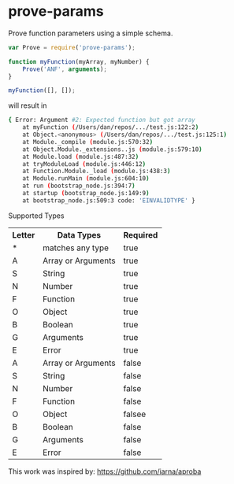 # prove-params


Prove function parameters using a simple schema.

```js
var Prove = require('prove-params');

function myFunction(myArray, myNumber) {
	Prove('ANF', arguments);
}

myFunction([], []);
```
will result in
```bash
{ Error: Argument #2: Expected function but got array
    at myFunction (/Users/dan/repos/.../test.js:122:2)
    at Object.<anonymous> (/Users/dan/repos/.../test.js:125:1)
    at Module._compile (module.js:570:32)
    at Object.Module._extensions..js (module.js:579:10)
    at Module.load (module.js:487:32)
    at tryModuleLoad (module.js:446:12)
    at Function.Module._load (module.js:438:3)
    at Module.runMain (module.js:604:10)
    at run (bootstrap_node.js:394:7)
    at startup (bootstrap_node.js:149:9)
    at bootstrap_node.js:509:3 code: 'EINVALIDTYPE' }
```

Supported Types
<table>
<tr>
<th>Letter</th>
<th>Data Types</th>
<th>Required</th>
<tr>

<tr>
<td>*</td>
<td>matches any type</td>
<td>true</td>
<tr>

<tr>
<td>A</td>
<td>Array or Arguments</td>
<td>true</td>
<tr>

<tr>
<td>S</td>
<td>String</td>
<td>true</td>
<tr>

<tr>
<td>N</td>
<td>Number</td>
<td>true</td>
<tr>

<tr>
<td>F</td>
<td>Function</td>
<td>true</td>
<tr>

<tr>
<td>O</td>
<td>Object</td>
<td>true</td>
<tr>

<tr>
<td>B</td>
<td>Boolean</td>
<td>true</td>
<tr>

<tr>
<td>G</td>
<td>Arguments</td>
<td>true</td>
<tr>

<tr>
<td>E</td>
<td>Error</td>
<td>true</td>
<tr>

<tr>
<td>A</td>
<td>Array or Arguments</td>
<td>false</td>
<tr>

<tr>
<td>S</td>
<td>String</td>
<td>false</td>
<tr>

<tr>
<td>N</td>
<td>Number</td>
<td>false</td>
<tr>

<tr>
<td>F</td>
<td>Function</td>
<td>false</td>
<tr>

<tr>
<td>O</td>
<td>Object</td>
<td>falsee</td>
<tr>

<tr>
<td>B</td>
<td>Boolean</td>
<td>false</td>
<tr>

<tr>
<td>G</td>
<td>Arguments</td>
<td>false</td>
<tr>

<tr>
<td>E</td>
<td>Error</td>
<td>false</td>
<tr>
</table>

This work was inspired by: https://github.com/iarna/aproba
